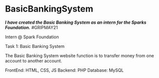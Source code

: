 # BasicBankingSystem
***I have created the Basic Banking System as an intern for the Sparks Foundation.***
#GRIPMAY21 

Intern @ Spark Foundation

Task 1: Basic Banking System

The Basic Banking System website function is to transfer money from one account to another account.

FrontEnd: HTML, CSS, JS 
Backend: PHP
Database: MySQL
      
